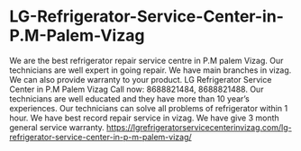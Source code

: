 # LG-Refrigerator-Service-Center-in-P.M-Palem-Vizag
We are the best refrigerator repair service centre in P.M palem Vizag. Our technicians are well expert in going repair. We have main branches in vizag. We can also provide warranty to your product. LG Refrigerator Service Center in P.M Palem Vizag Call now: 8688821484, 8688821488. Our technicians are well educated and they have more than 10 year’s experiences. Our technicians can solve all problems of refrigerator within 1 hour. We have best record repair service in vizag. We have give 3 month general service warranty.  https://lgrefrigeratorservicecenterinvizag.com/lg-refrigerator-service-center-in-p-m-palem-vizag/
